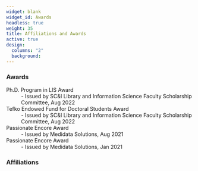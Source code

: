 ```yaml
---
widget: blank
widget_id: Awards
headless: true
weight: 35
title: Affiliations and Awards
active: true
design:
  columns: "2"
  background:
---
```

<h3>Awards</h3>
<dl>
  <dt>Ph.D. Program in LIS Award</dt>
  <dd>- Issued by SC&I Library and Information Science Faculty Scholarship Committee, Aug 2022</dd>
  <dt>Tefko Endowed Fund for Doctoral Students Award</dt>
  <dd>- Issued by SC&I Library and Information Science Faculty Scholarship Committee, Aug 2022</dd>
   <dt>Passionate Encore Award</dt>
  <dd>- Issued by Medidata Solutions, Aug 2021</dd>
   <dt>Passionate Encore Award</dt>
  <dd>- Issued by Medidata Solutions, Jan 2021</dd>
</dl>
<h3>Affiliations</h3>
